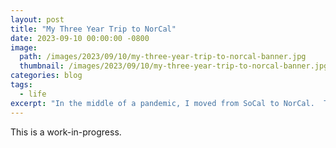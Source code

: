 ```yaml
---
layout: post
title: "My Three Year Trip to NorCal"
date: 2023-09-10 00:00:00 -0800
image: 
  path: /images/2023/09/10/my-three-year-trip-to-norcal-banner.jpg
  thumbnail: /images/2023/09/10/my-three-year-trip-to-norcal-banner.jpg
categories: blog
tags:
  - life
excerpt: "In the middle of a pandemic, I moved from SoCal to NorCal.  Three years later, I moved from NorCal back to SoCal.  I have a fair amount of thoughts about this seemingly pointless three year round-trip, so here they are."
---
```


This is a work-in-progress.
